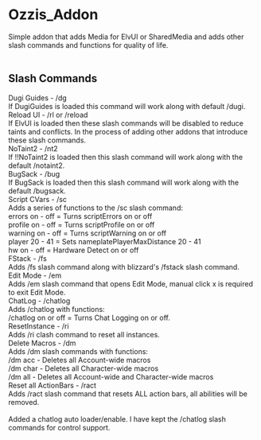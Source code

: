 # Ozzis_Addon<br/>
Simple addon that adds Media for ElvUI or SharedMedia and adds other slash commands and functions for quality of life.<br/>
<br/>
## Slash Commands<br/>
Dugi Guides - /dg<br/>
    If DugiGuides is loaded this command will work along with default /dugi.<br/>
Reload UI - /rl or /reload<br/>
    If ElvUI is loaded then these slash commands will be disabled to reduce taints and conflicts. In the process of adding other addons that introduce these slash commands.<br/>
NoTaint2 - /nt2<br/>
    If !!NoTaint2 is loaded then this slash command will work along with the default /notaint2.<br/>
BugSack - /bug<br/>
    If BugSack is loaded then this slash command will work along with the default /bugsack.<br/>
Script CVars - /sc<br/>
    Adds a series of functions to the /sc slash command:<br/>
        errors on - off = Turns scriptErrors on or off<br/>
        profile on - off = Turns scriptProfile on or off<br/>
        warning on - off = Turns scriptWarning on or off<br/>
        player 20 - 41 = Sets nameplatePlayerMaxDistance 20 - 41<br/>
        hw on - off = Hardware Detect on or off<br/>
FStack - /fs<br/>
    Adds /fs slash command along with blizzard's /fstack slash command.<br/>
Edit Mode - /em<br/>
    Adds /em slash command that opens Edit Mode, manual click x is required to exit Edit Mode.<br/>
ChatLog - /chatlog<br/>
    Adds /chatlog with functions:<br/>
        /chatlog on or off = Turns Chat Logging on or off.<br/>
ResetInstance - /ri<br/>
    Adds /ri clash command to reset all instances.<br/>
Delete Macros - /dm<br/>
    Adds /dm slash commands with functions:<br/>
        /dm acc - Deletes all Account-wide macros<br/>
        /dm char - Deletes all Character-wide macros<br/>
        /dm all - Deletes all Account-wide and Character-wide macros<br/>
Reset all ActionBars - /ract<br/>
    Adds /ract slash command that resets ALL action bars, all abilities will be removed.<br/>
<br/>
Added a chatlog auto loader/enable. I have kept the /chatlog slash commands for control support.
